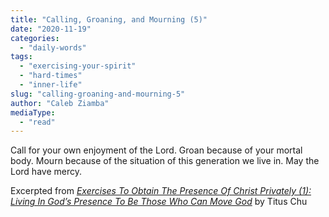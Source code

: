 ```yaml
---
title: "Calling, Groaning, and Mourning (5)"
date: "2020-11-19"
categories: 
  - "daily-words"
tags: 
  - "exercising-your-spirit"
  - "hard-times"
  - "inner-life"
slug: "calling-groaning-and-mourning-5"
author: "Caleb Ziamba"
mediaType: 
  - "read"
---
```


Call for your own enjoyment of the Lord. Groan because of your mortal body. Mourn because of the situation of this generation we live in. May the Lord have mercy.

Excerpted from _[Exercises To Obtain The Presence Of Christ Privately (1): Living In God’s Presence To Be Those Who Can Move God](https://www.asweetsavor.org/exercises-to-obtain-the-presence-of-christ-privately-1-living-in-gods-presence-to-be-those-who-can-move-god/)_ by Titus Chu
